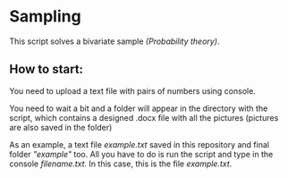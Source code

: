 # Sampling
This script solves a bivariate sample *(Probability theory)*.


## How to start:
You need to upload a text file with pairs of numbers using console.

You need to wait a bit and a folder will appear in the directory with the script, which contains a designed .docx file with all the pictures (pictures are also saved in the folder) 

As an example, a text file *example.txt* saved in this repository and final folder *"example"* too. All you have to do is run the script and type in the console *filename.txt*. In this case, this is the file *example.txt*.

